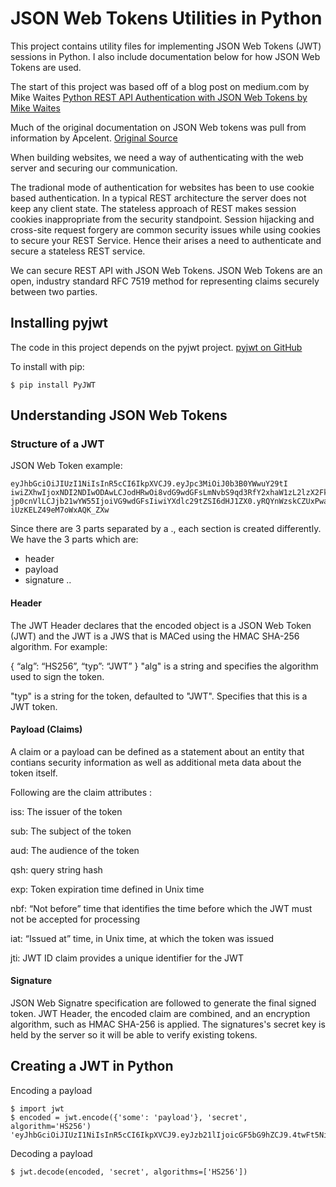 
JSON Web Tokens Utilities in Python
===================================

This project contains utility files for implementing JSON Web Tokens (JWT) sessions in Python.  I also include documentation below for how JSON Web Tokens are used.

The start of this project was based off of a blog post on medium.com by Mike Waites
[Python REST API Authentication with JSON Web Tokens by Mike Waites](https://medium.com/python-rest-api-toolkit/python-rest-api-authentication-with-json-web-tokens-1e06e449f33)

Much of the original documentation on JSON Web tokens was pull from information by Apcelent.
[Original Source](http://blog.apcelent.com/json-web-token-tutorial-with-example-in-python.html)

When building websites, we need a way of authenticating with the web server and securing our communication.

The tradional mode of authentication for websites has been to use cookie based authentication. In a typical REST architecture the server does not keep any client state. The stateless approach of REST makes session cookies inappropriate from the security standpoint. Session hijacking and cross-site request forgery are common security issues while using cookies to secure your REST Service. Hence their arises a need to authenticate and secure a stateless REST service.

We can secure REST API with JSON Web Tokens. JSON Web Tokens are an open, industry standard RFC 7519 method for representing claims securely between two parties.

Installing pyjwt
----------------

The code in this project depends on the pyjwt project.
[pyjwt on GitHub](https://github.com/jpadilla/pyjwt)

To install with pip:

	$ pip install PyJWT


Understanding JSON Web Tokens
-----------------------------

### Structure of a JWT

JSON Web Token example:

	eyJhbGciOiJIUzI1NiIsInR5cCI6IkpXVCJ9.eyJpc3MiOiJ0b3B0YWwuY29tI iwiZXhwIjoxNDI2NDIwODAwLCJodHRwOi8vdG9wdGFsLmNvbS9qd3RfY2xhaW1zL2lzX2FkbWluI jp0cnVlLCJjb21wYW55IjoiVG9wdGFsIiwiYXdlc29tZSI6dHJ1ZX0.yRQYnWzskCZUxPwaQupWk iUzKELZ49eM7oWxAQK_ZXw

Since there are 3 parts separated by a ., each section is created differently. We have the 3 parts which are:

* header
* payload
* signature
<base64-encoded header>.<base64-encoded payload>.<base64-encoded signature>

#### Header

The JWT Header declares that the encoded object is a JSON Web Token (JWT) and the JWT is a JWS that is MACed using the HMAC SHA-256 algorithm. For example:

{
    “alg”: “HS256”,
    “typ”: “JWT”
}
"alg" is a string and specifies the algorithm used to sign the token.

"typ" is a string for the token, defaulted to "JWT". Specifies that this is a JWT token.

#### Payload (Claims)

A claim or a payload can be defined as a statement about an entity that contians security information as well as additional meta data about the token itself.

Following are the claim attributes :

iss: The issuer of the token

sub: The subject of the token

aud: The audience of the token

qsh: query string hash

exp: Token expiration time defined in Unix time

nbf: “Not before” time that identifies the time before which the JWT must not be accepted for processing

iat: “Issued at” time, in Unix time, at which the token was issued

jti: JWT ID claim provides a unique identifier for the JWT

#### Signature

JSON Web Signatre specification are followed to generate the final signed token. JWT Header, the encoded claim are combined, and an encryption algorithm, such as HMAC SHA-256 is applied. The signatures's secret key is held by the server so it will be able to verify existing tokens.


Creating a JWT in Python
------------------------

Encoding a payload

	$ import jwt
	$ encoded = jwt.encode({'some': 'payload'}, 'secret', algorithm='HS256')
    'eyJhbGciOiJIUzI1NiIsInR5cCI6IkpXVCJ9.eyJzb21lIjoicGF5bG9hZCJ9.4twFt5NiznN84AWoo1d7KO1T_yoc0Z6XOpOVswacPZg'

Decoding a payload

	$ jwt.decode(encoded, 'secret', algorithms=['HS256'])



